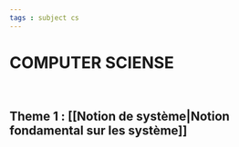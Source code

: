 ```yaml
---
tags : subject cs
---
```


# COMPUTER SCIENSE 
<br/>

## **Theme 1** : [[Notion de système|Notion fondamental sur les système]] 